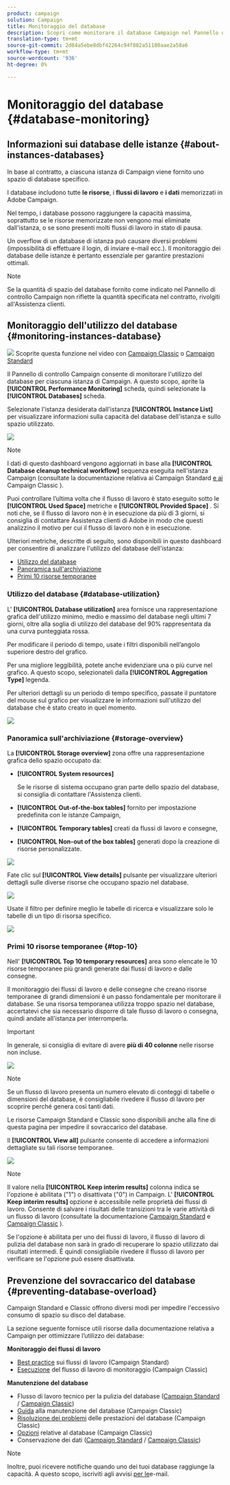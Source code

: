 ```yaml
---
product: campaign
solution: Campaign
title: Monitoraggio del database
description: Scopri come monitorare il database Campaign nel Pannello di controllo Campaign
translation-type: tm+mt
source-git-commit: 2d84a5ebe8dbf42264c94f882a51180aae2a58a6
workflow-type: tm+mt
source-wordcount: '936'
ht-degree: 0%

---
```



# Monitoraggio del database {#database-monitoring}

## Informazioni sui database delle istanze {#about-instances-databases}

In base al contratto, a ciascuna istanza di Campaign viene fornito uno spazio di database specifico.

I database includono tutte **le risorse**, i **flussi di lavoro** e **i dati** memorizzati in  Adobe Campaign.

Nel tempo, i database possono raggiungere la capacità massima, soprattutto se le risorse memorizzate non vengono mai eliminate dall&#39;istanza, o se sono presenti molti flussi di lavoro in stato di pausa.

Un overflow di un database di istanza può causare diversi problemi (impossibilità di effettuare il login, di inviare e-mail ecc.). Il monitoraggio dei database delle istanze è pertanto essenziale per garantire prestazioni ottimali.

>[!NOTE]
>
>Se la quantità di spazio del database fornito come indicato nel Pannello di controllo Campaign non riflette la quantità specificata nel contratto, rivolgiti all&#39;Assistenza clienti.

## Monitoraggio dell&#39;utilizzo del database {#monitoring-instances-database}

![](assets/do-not-localize/how-to-video.png) Scoprite questa funzione nel video con [Campaign Classic](https://experienceleague.adobe.com/docs/campaign-classic-learn/control-panel/performance-monitoring/monitoring-databases.html?lang=en#performance-monitoring) o [Campaign Standard](https://experienceleague.adobe.com/docs/campaign-standard-learn/control-panel/performance-monitoring/monitoring-databases.html?lang=en#performance-monitoring)

Il Pannello di controllo Campaign consente di monitorare l&#39;utilizzo del database per ciascuna istanza di Campaign. A questo scopo, aprite la **[!UICONTROL Performance Monitoring]** scheda, quindi selezionate la **[!UICONTROL Databases]** scheda.

Selezionate l&#39;istanza desiderata dall&#39;istanza **[!UICONTROL Instance List]** per visualizzare informazioni sulla capacità del database dell&#39;istanza e sullo spazio utilizzato.

![](assets/databases_dashboard.png)

>[!NOTE]
>
>I dati di questo dashboard vengono aggiornati in base alla **[!UICONTROL Database cleanup technical workflow]** sequenza eseguita nell&#39;istanza Campaign (consultate la documentazione relativa ai Campaign Standard [e ai](https://docs.adobe.com/help/en/campaign-standard/using/administrating/application-settings/technical-workflows.html#list-of-technical-workflows) Campaign Classic [](https://docs.adobe.com/help/en/campaign-classic/using/monitoring-campaign-classic/data-processing/database-cleanup-workflow.html) ).
>
>Puoi controllare l’ultima volta che il flusso di lavoro è stato eseguito sotto le **[!UICONTROL Used Space]** metriche e **[!UICONTROL Provided Space]** . Si noti che, se il flusso di lavoro non è in esecuzione da più di 3 giorni, si consiglia di contattare  Assistenza clienti di Adobe in modo che questi analizzino il motivo per cui il flusso di lavoro non è in esecuzione.

Ulteriori metriche, descritte di seguito, sono disponibili in questo dashboard per consentire di analizzare l&#39;utilizzo del database dell&#39;istanza:

* [Utilizzo del database](../../performance-monitoring/using/database-monitoring.md#database-utilization)
* [Panoramica sull&#39;archiviazione](../../performance-monitoring/using/database-monitoring.md#storage-overview)
* [Primi 10 risorse temporanee](../../performance-monitoring/using/database-monitoring.md#top-10)

### Utilizzo del database {#database-utilization}

L&#39; **[!UICONTROL Database utilization]** area fornisce una rappresentazione grafica dell&#39;utilizzo minimo, medio e massimo del database negli ultimi 7 giorni, oltre alla soglia di utilizzo del database del 90% rappresentata da una curva punteggiata rossa.

Per modificare il periodo di tempo, usate i filtri disponibili nell’angolo superiore destro del grafico.

Per una migliore leggibilità, potete anche evidenziare una o più curve nel grafico. A questo scopo, selezionateli dalla **[!UICONTROL Aggregation Type]** legenda.

Per ulteriori dettagli su un periodo di tempo specifico, passate il puntatore del mouse sul grafico per visualizzare le informazioni sull&#39;utilizzo del database che è stato creato in quel momento.

![](assets/databases_dashboard_detail.png)

### Panoramica sull&#39;archiviazione {#storage-overview}

La **[!UICONTROL Storage overview]** zona offre una rappresentazione grafica dello spazio occupato da:

* **[!UICONTROL System resources]**

   Se le risorse di sistema occupano gran parte dello spazio del database, si consiglia di contattare l&#39;Assistenza clienti.

* **[!UICONTROL Out-of-the-box tables]** fornito per impostazione predefinita con le istanze Campaign,
* **[!UICONTROL Temporary tables]** creati da flussi di lavoro e consegne,
* **[!UICONTROL Non-out of the box tables]** generati dopo la creazione di risorse personalizzate.

![](assets/database-storage-overview.png)

Fate clic sul **[!UICONTROL View details]** pulsante per visualizzare ulteriori dettagli sulle diverse risorse che occupano spazio nel database.

![](assets/database-storage-details.png)

Usate il filtro per definire meglio le tabelle di ricerca e visualizzare solo le tabelle di un tipo di risorsa specifico.

![](assets/database-storage-overview-filter.png)

### Primi 10 risorse temporanee {#top-10}

Nell&#39; **[!UICONTROL Top 10 temporary resources]** area sono elencate le 10 risorse temporanee più grandi generate dai flussi di lavoro e dalle consegne.

Il monitoraggio dei flussi di lavoro e delle consegne che creano risorse temporanee di grandi dimensioni è un passo fondamentale per monitorare il database. Se una risorsa temporanea utilizza troppo spazio nel database, accertatevi che sia necessario disporre di tale flusso di lavoro o consegna, quindi andate all&#39;istanza per interromperla.

>[!IMPORTANT]
>
>In generale, si consiglia di evitare di avere **più di 40 colonne** nelle risorse non incluse.

![](assets/database-top10.png)

>[!NOTE]
>
>Se un flusso di lavoro presenta un numero elevato di conteggi di tabelle o dimensioni del database, è consigliabile rivedere il flusso di lavoro per scoprire perché genera così tanti dati.
>
>Le risorse Campaign Standard e Classic sono disponibili anche alla fine di questa pagina per impedire il sovraccarico del database.

Il **[!UICONTROL View all]** pulsante consente di accedere a informazioni dettagliate su tali risorse temporanee.

![](assets/database-top10-view.png)

>[!NOTE]
>
>Il valore nella **[!UICONTROL Keep interim results]** colonna indica se l&#39;opzione è abilitata (&quot;1&quot;) o disattivata (&quot;0&quot;) in Campaign. L&#39; **[!UICONTROL Keep interim results]** opzione è accessibile nelle proprietà dei flussi di lavoro. Consente di salvare i risultati delle transizioni tra le varie attività di un flusso di lavoro (consultate la documentazione [Campaign Standard](https://docs.adobe.com/content/help/en/campaign-standard/using/managing-processes-and-data/executing-a-workflow/managing-execution-options.html) e [Campaign Classic](https://docs.adobe.com/content/help/en/campaign-classic/using/automating-with-workflows/general-operation/workflow-best-practices.html#logs) ).
>
>Se l&#39;opzione è abilitata per uno dei flussi di lavoro, il flusso di lavoro di pulizia del database non sarà in grado di recuperare lo spazio utilizzato dai risultati intermedi. È quindi consigliabile rivedere il flusso di lavoro per verificare se l&#39;opzione può essere disattivata.

## Prevenzione del sovraccarico del database {#preventing-database-overload}

Campaign Standard e Classic offrono diversi modi per impedire l&#39;eccessivo consumo di spazio su disco del database.

La sezione seguente fornisce utili risorse dalla documentazione relativa a Campaign per ottimizzare l’utilizzo dei database:

**Monitoraggio dei flussi di lavoro**

* [Best practice](https://docs.adobe.com/content/help/en/campaign-standard/using/managing-processes-and-data/workflow-general-operation/best-practices-workflows.html) sui flussi di lavoro (Campaign Standard)
* [Esecuzione](https://docs.adobe.com/help/en/campaign-classic/using/automating-with-workflows/monitoring-workflows/monitoring-workflow-execution.html) del flusso di lavoro di monitoraggio (Campaign Classic)

**Manutenzione del database**

* Flusso di lavoro tecnico per la pulizia del database ([Campaign Standard](https://docs.adobe.com/help/en/campaign-standard/using/administrating/application-settings/technical-workflows.html#list-of-technical-workflows) / [Campaign Classic](https://docs.adobe.com/help/en/campaign-classic/using/monitoring-campaign-classic/data-processing/database-cleanup-workflow.html))
* [Guida](https://docs.adobe.com/content/help/en/campaign-classic/using/monitoring-campaign-classic/database-maintenance/recommendations.html) alla manutenzione del database (Campaign Classic)
* [Risoluzione dei problemi](https://docs.adobe.com/content/help/en/campaign-classic/using/monitoring-campaign-classic/troubleshooting/database-performances.html) delle prestazioni del database (Campaign Classic)
* [Opzioni](https://docs.adobe.com/help/en/campaign-classic/using/installing-campaign-classic/appendices/configuring-campaign-options.html#database) relative al database (Campaign Classic)
* Conservazione dei dati ([Campaign Standard](https://docs.adobe.com/help/en/campaign-standard/using/administrating/application-settings/data-retention.html) / [Campaign Classic](https://docs.adobe.com/help/en/campaign-classic/using/configuring-campaign-classic/data-model/data-model-best-practices.html#data-retention))

>[!NOTE]
>
>Inoltre, puoi ricevere notifiche quando uno dei tuoi database raggiunge la capacità. A questo scopo, iscriviti agli avvisi [per le](../../performance-monitoring/using/email-alerting.md)e-mail.
